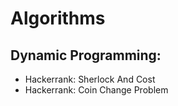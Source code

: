 # Algorithms

## Dynamic Programming:
* Hackerrank: Sherlock And Cost
* Hackerrank: Coin Change Problem
